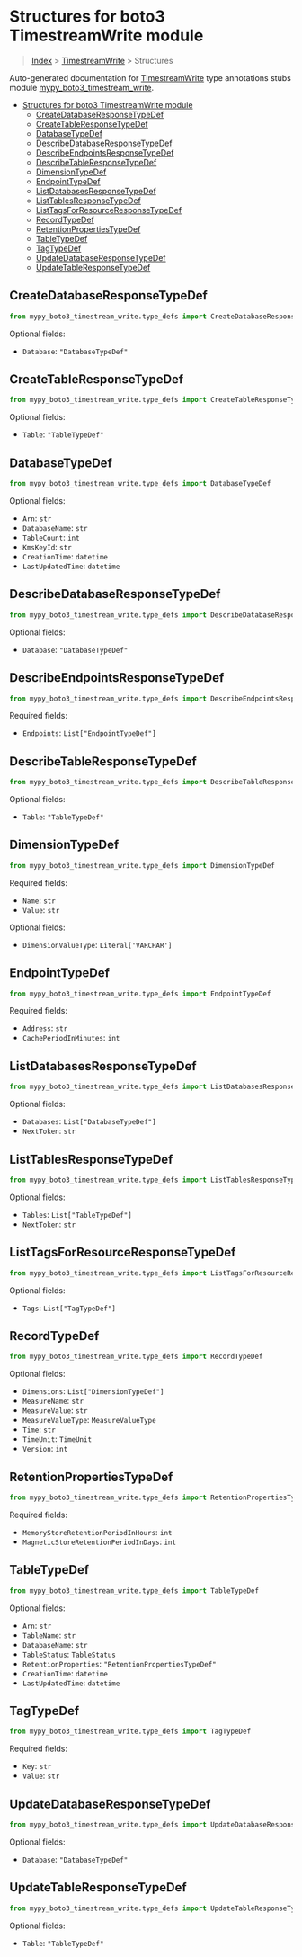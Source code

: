 # Structures for boto3 TimestreamWrite module

> [Index](../index.md) > [TimestreamWrite](./index.md) > Structures

Auto-generated documentation for [TimestreamWrite](https://boto3.amazonaws.com/v1/documentation/api/latest/reference/services/timestream-write.html#TimestreamWrite)
type annotations stubs module [mypy_boto3_timestream_write](https://pypi.org/project/mypy-boto3-timestream-write/).

- [Structures for boto3 TimestreamWrite module](#structures-for-boto3-timestreamwrite-module)
  - [CreateDatabaseResponseTypeDef](#createdatabaseresponsetypedef)
  - [CreateTableResponseTypeDef](#createtableresponsetypedef)
  - [DatabaseTypeDef](#databasetypedef)
  - [DescribeDatabaseResponseTypeDef](#describedatabaseresponsetypedef)
  - [DescribeEndpointsResponseTypeDef](#describeendpointsresponsetypedef)
  - [DescribeTableResponseTypeDef](#describetableresponsetypedef)
  - [DimensionTypeDef](#dimensiontypedef)
  - [EndpointTypeDef](#endpointtypedef)
  - [ListDatabasesResponseTypeDef](#listdatabasesresponsetypedef)
  - [ListTablesResponseTypeDef](#listtablesresponsetypedef)
  - [ListTagsForResourceResponseTypeDef](#listtagsforresourceresponsetypedef)
  - [RecordTypeDef](#recordtypedef)
  - [RetentionPropertiesTypeDef](#retentionpropertiestypedef)
  - [TableTypeDef](#tabletypedef)
  - [TagTypeDef](#tagtypedef)
  - [UpdateDatabaseResponseTypeDef](#updatedatabaseresponsetypedef)
  - [UpdateTableResponseTypeDef](#updatetableresponsetypedef)

## CreateDatabaseResponseTypeDef

```python
from mypy_boto3_timestream_write.type_defs import CreateDatabaseResponseTypeDef
```




Optional fields:
- `Database`: `"DatabaseTypeDef"`


## CreateTableResponseTypeDef

```python
from mypy_boto3_timestream_write.type_defs import CreateTableResponseTypeDef
```




Optional fields:
- `Table`: `"TableTypeDef"`


## DatabaseTypeDef

```python
from mypy_boto3_timestream_write.type_defs import DatabaseTypeDef
```




Optional fields:
- `Arn`: `str`
- `DatabaseName`: `str`
- `TableCount`: `int`
- `KmsKeyId`: `str`
- `CreationTime`: `datetime`
- `LastUpdatedTime`: `datetime`


## DescribeDatabaseResponseTypeDef

```python
from mypy_boto3_timestream_write.type_defs import DescribeDatabaseResponseTypeDef
```




Optional fields:
- `Database`: `"DatabaseTypeDef"`


## DescribeEndpointsResponseTypeDef

```python
from mypy_boto3_timestream_write.type_defs import DescribeEndpointsResponseTypeDef
```


Required fields:
- `Endpoints`: `List["EndpointTypeDef"]`




## DescribeTableResponseTypeDef

```python
from mypy_boto3_timestream_write.type_defs import DescribeTableResponseTypeDef
```




Optional fields:
- `Table`: `"TableTypeDef"`


## DimensionTypeDef

```python
from mypy_boto3_timestream_write.type_defs import DimensionTypeDef
```


Required fields:
- `Name`: `str`
- `Value`: `str`



Optional fields:
- `DimensionValueType`: `Literal['VARCHAR']`


## EndpointTypeDef

```python
from mypy_boto3_timestream_write.type_defs import EndpointTypeDef
```


Required fields:
- `Address`: `str`
- `CachePeriodInMinutes`: `int`




## ListDatabasesResponseTypeDef

```python
from mypy_boto3_timestream_write.type_defs import ListDatabasesResponseTypeDef
```




Optional fields:
- `Databases`: `List["DatabaseTypeDef"]`
- `NextToken`: `str`


## ListTablesResponseTypeDef

```python
from mypy_boto3_timestream_write.type_defs import ListTablesResponseTypeDef
```




Optional fields:
- `Tables`: `List["TableTypeDef"]`
- `NextToken`: `str`


## ListTagsForResourceResponseTypeDef

```python
from mypy_boto3_timestream_write.type_defs import ListTagsForResourceResponseTypeDef
```




Optional fields:
- `Tags`: `List["TagTypeDef"]`


## RecordTypeDef

```python
from mypy_boto3_timestream_write.type_defs import RecordTypeDef
```




Optional fields:
- `Dimensions`: `List["DimensionTypeDef"]`
- `MeasureName`: `str`
- `MeasureValue`: `str`
- `MeasureValueType`: `MeasureValueType`
- `Time`: `str`
- `TimeUnit`: `TimeUnit`
- `Version`: `int`


## RetentionPropertiesTypeDef

```python
from mypy_boto3_timestream_write.type_defs import RetentionPropertiesTypeDef
```


Required fields:
- `MemoryStoreRetentionPeriodInHours`: `int`
- `MagneticStoreRetentionPeriodInDays`: `int`




## TableTypeDef

```python
from mypy_boto3_timestream_write.type_defs import TableTypeDef
```




Optional fields:
- `Arn`: `str`
- `TableName`: `str`
- `DatabaseName`: `str`
- `TableStatus`: `TableStatus`
- `RetentionProperties`: `"RetentionPropertiesTypeDef"`
- `CreationTime`: `datetime`
- `LastUpdatedTime`: `datetime`


## TagTypeDef

```python
from mypy_boto3_timestream_write.type_defs import TagTypeDef
```


Required fields:
- `Key`: `str`
- `Value`: `str`




## UpdateDatabaseResponseTypeDef

```python
from mypy_boto3_timestream_write.type_defs import UpdateDatabaseResponseTypeDef
```




Optional fields:
- `Database`: `"DatabaseTypeDef"`


## UpdateTableResponseTypeDef

```python
from mypy_boto3_timestream_write.type_defs import UpdateTableResponseTypeDef
```




Optional fields:
- `Table`: `"TableTypeDef"`

